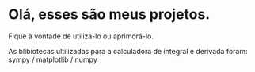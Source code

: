# Olá, esses são meus projetos. 
Fique à vontade de utilizá-lo ou aprimorá-lo.

As blibiotecas ultilizadas para a calculadora de integral e derivada foram:
sympy / matplotlib / numpy

